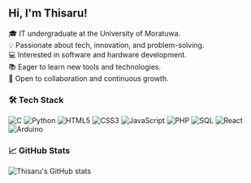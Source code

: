 ## Hi, I'm Thisaru!

🎓 IT undergraduate at the University of Moratuwa.  
💡 Passionate about tech, innovation, and problem-solving.  
💻 Interested in software and hardware development.  
📚 Eager to learn new tools and technologies.  
🤝 Open to collaboration and continuous growth.  

### 🛠️ Tech Stack

![C](https://img.shields.io/badge/C-00599C?style=flat&logo=c&logoColor=white)
![Python](https://img.shields.io/badge/Python-3776AB?style=flat&logo=python&logoColor=white)
![HTML5](https://img.shields.io/badge/HTML5-E34F26?style=flat&logo=html5&logoColor=white)
![CSS3](https://img.shields.io/badge/CSS3-1572B6?style=flat&logo=css3&logoColor=white)
![JavaScript](https://img.shields.io/badge/JavaScript-F7DF1E?style=flat&logo=javascript&logoColor=black)
![PHP](https://img.shields.io/badge/PHP-777BB4?style=flat&logo=php&logoColor=white)
![SQL](https://img.shields.io/badge/SQL-4479A1?style=flat&logo=mysql&logoColor=white)
![React](https://img.shields.io/badge/React-61DAFB?style=flat&logo=react&logoColor=black)
![Arduino](https://img.shields.io/badge/Arduino-00979D?style=flat&logo=arduino&logoColor=white)

### 📈 GitHub Stats

![Thisaru's GitHub stats](https://github-readme-stats.vercel.app/api?username=thisaruRasanjana&show_icons=true&theme=radical)
